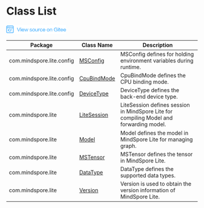 # Class List

<a href="https://gitee.com/mindspore/docs/blob/master/docs/api_java/source_en/class_list.md" target="_blank"><img src="./_static/logo_source.png"></a>

| Package                   | Class Name | Description                                              |
| ------------------------- | -------------- | ------------------------------------------------------------ |
| com.mindspore.lite.config | [MSConfig](https://www.mindspore.cn/doc/api_java/en/master/msconfig.html) | MSConfig defines for holding environment variables during runtime. |
| com.mindspore.lite.config | [CpuBindMode](https://gitee.com/mindspore/mindspore/blob/master/mindspore/lite/java/java/common/src/main/java/com/mindspore/lite/config/CpuBindMode.java) | CpuBindMode defines the CPU binding mode.                    |
| com.mindspore.lite.config | [DeviceType](https://gitee.com/mindspore/mindspore/blob/master/mindspore/lite/java/java/common/src/main/java/com/mindspore/lite/config/DeviceType.java) | DeviceType defines the back-end device type.                 |
| com.mindspore.lite        | [LiteSession](https://www.mindspore.cn/doc/api_java/en/master/lite_session.html) | LiteSession defines session in MindSpore Lite for compiling Model and forwarding model. |
| com.mindspore.lite        | [Model](https://www.mindspore.cn/doc/api_java/en/master/model.html) | Model defines the model in MindSpore Lite for managing graph.    |
| com.mindspore.lite        | [MSTensor](https://www.mindspore.cn/doc/api_java/en/master/mstensor.html) | MSTensor defines the tensor in MindSpore Lite.                   |
| com.mindspore.lite        | [DataType](https://gitee.com/mindspore/mindspore/blob/master/mindspore/lite/java/java/common/src/main/java/com/mindspore/lite/DataType.java) | DataType defines the supported data types.                   |
| com.mindspore.lite        | [Version](https://gitee.com/mindspore/mindspore/blob/master/mindspore/lite/java/java/common/src/main/java/com/mindspore/lite/Version.java) | Version is used to obtain the version information of MindSpore Lite. |
